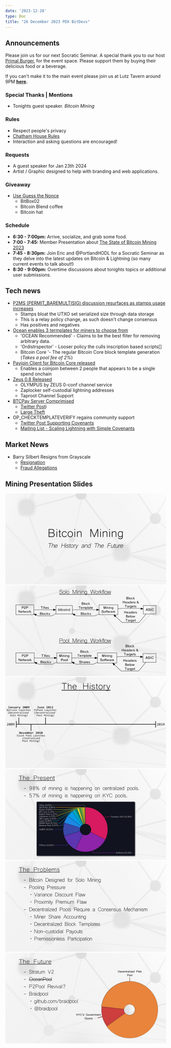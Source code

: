```yaml
---
date: '2023-12-28'
type: Doc
title: "26 December 2023 PDX BitDevs"
---
```


## Announcements

Please join us for our next Socratic Seminar. A special thank you to our host <a href="https://dicksprimalburger.com/" data-no-summary>Primal Burger</a>, for the event space. Please support them by buying their delicious food or a beverage.

If you can't make it to the main event please join us at Lutz Tavern around 9PM **<a href="https://www.lutztavern.com/" data-no-summary>here</a>.**

### Special Thanks | Mentions
- Tonights guest speaker. _Bitcoin Mining_

### Rules
- Respect people's privacy
- [Chatham House Rules](https://www.chathamhouse.org/about-us/chatham-house-rule)
- Interaction and asking questions are encouraged!

### Requests
- A guest speaker for Jan 23th 2024
- Artist / Graphic designed to help with branding and web applications.

### Giveaway
- [Use Guess the Nonce](https://nonce.portlandbitdevs.com/)
    - BitBox02
    - Bitcoin Blend coffee
    - Bitcoin hat

### Schedule
- **6:30 - 7:00pm:** Arrive, socialize, and grab some food.
- **7:00 - 7:45:** Member Presentation about [The State of Bitcoin Mining 2023]()
- **7:45 - 8:30pm:** Join Eric and @PortlandHODL for a Socratic Seminar as they delve into the latest updates on Bitcoin & Lightning (so many current events to talk about!)
- **8:30 - 9:00pm:** Overtime discussions about tonights topics or additional user submissions.

## Tech news
- [P2MS (PERMIT_BAREMULTISIG) discussion resurfaces as stamps usage increases](https://github.com/bitcoin/bitcoin/pull/28217)
    - Stamps bloat the UTXO set serialized size through data storage
    - This is a relay policy change, as such doesn't change consensus
    - Has positives and negatives
- [Ocean enables 3 termplates for miners to choose from](https://twitter.com/ocean_mining/status/1737745210191564958)
    - 'OCEAN Recommended' - Claims to be the best fliter for removing arbitrary data.
    - 'Ordistrspector' - Looser policy the culls inscription based scripts[]
    - Bitcoin Core '- The regular Bitcoin Core block template generation (_Takes a pool fee of 2%_)
- [Payjoin Client for Bitcoin Core released](https://github.com/payjoin/rust-payjoin/tree/master/payjoin-cli)
    - Enables a coinjoin between 2 people that appears to be a single spend onchain
- [Zeus 0.8 Released](https://github.com/ZeusLN/zeus/releases/tag/v0.8.0)
    - OLYMPUS by ZEUS 0-conf channel service
    - Zaplocker self-custodial lightning addresses
    - Taproot Channel Support
- [BTCPay Server Comprimised](https://github.com/dennisreimann/btcpayserver-plugin-lnbank/)
    - [Twitter Post](https://twitter.com/BtcpayServer/status/1739669361223172448)i
    - [Large Theft](https://stacker.news/items/347361)
- OP_CHECKTEMPLATEVERIFY regains community support
    - [Twitter Post Supporting Covenants](https://twitter.com/reardencode/status/1739059702485709212)
    - [Mailing List - Scaling Lightning with Simple Covenants](https://lists.linuxfoundation.org/pipermail/bitcoin-dev/2023-September/021941.html)

## Market News
- Barry Silbert Resigns from Grayscale
    - [Resignation](https://www.bloomberg.com/news/articles/2023-12-26/grayscale-says-barry-silbert-resigns-as-chairman-of-the-board?embedded-checkout=true)
    - [Fraud Allegations](https://x.com/real_vijay/status/1721385528510251182?s=46)

## Mining Presentation Slides
![Title Slide](mining_presentation/1.jpg)
![Mining Flow](mining_presentation/2.jpg)
![Mining History](mining_presentation/3.jpg)
![Present Mining](mining_presentation/4.jpg)
![Problems](mining_presentation/5.jpg)
![The Future](mining_presentation/6.jpg)
